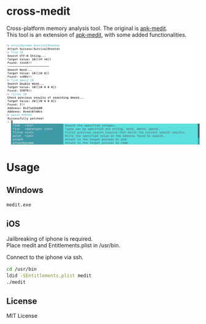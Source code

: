 # cross-medit

Cross-platform memory analysis tool. The original is [apk-medit](https://github.com/aktsk/apk-medit).  
This tool is an extension of [apk-medit](https://github.com/aktsk/apk-medit), with some added functionalities.

<img width="600" alt="screenshot" src="screenshots/screenshot.png">

# Usage

## Windows

```sh
medit.exe
```

## iOS

Jailbreaking of iphone is required.  
Place medit and Entitlements.plist in /usr/bin.

Connect to the iphone via ssh.

```sh
cd /usr/bin
ldid -SEntitlements.plist medit
./medit
```

## License

MIT License
